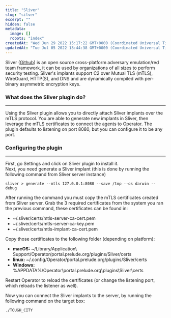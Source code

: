 ```yaml
---
title: "Sliver"
slug: "silver"
excerpt: ""
hidden: false
metadata: 
  image: []
  robots: "index"
createdAt: "Wed Jun 29 2022 15:17:22 GMT+0000 (Coordinated Universal Time)"
updatedAt: "Tue Jul 05 2022 13:44:38 GMT+0000 (Coordinated Universal Time)"
---
```

Sliver ([Github](https://github.com/BishopFox/sliver)) is an open source cross-platform adversary emulation/red team framework, it can be used by organizations of all sizes to perform security testing. Sliver's implants support C2 over Mutual TLS (mTLS), WireGuard, HTTP(S), and DNS and are dynamically compiled with per-binary asymmetric encryption keys.

### What does the Sliver plugin do?

***

Using the Sliver plugin allows you to directly attach Sliver implants over the mTLS protocol. You are able to generate new implants in Sliver, then leverage the mTLS certificates to connect the agents to Operator. The plugin defaults to listening on port 8080, but you can configure it to be any port.

### Configuring the plugin

***

First, go Settings and click on Sliver plugin to install it.  
Next, you need generate a Sliver implant (this is done by running the following command from Sliver server instance)

```shell
sliver > generate --mtls 127.0.0.1:8080 --save /tmp --os darwin --debug
```

After running the command you must copy the mTLS certificates created from Sliver server. Grab the 3 required certificates from the system you ran the previous command, these certificates can be found in:

- ~/.sliver/certs/mtls-server-ca-cert.pem
- ~/.sliver/certs/mtls-server-ca-key.pem
- ~/.sliver/certs/mtls-implant-ca-cert.pem

Copy those certificates to the following folder (depending on platform):

- **macOS:** ~/Library/Application\\ Support/Operator/portal.prelude.org/plugins/Sliver/certs
- **linux:** ~/.config/Operator/portal.prelude.org/plugins/Sliver/certs
- **Windows:** %APPDATA%\\Operator\\portal.prelude.org\\plugins\\Sliver\\certs

Restart Operator to reload the certificates (or change the listening port, which reloads the listener as well).

Now you can connect the Sliver implants to the server, by running the following command on the target box:

```shell
./TOUGH_CITY
```
